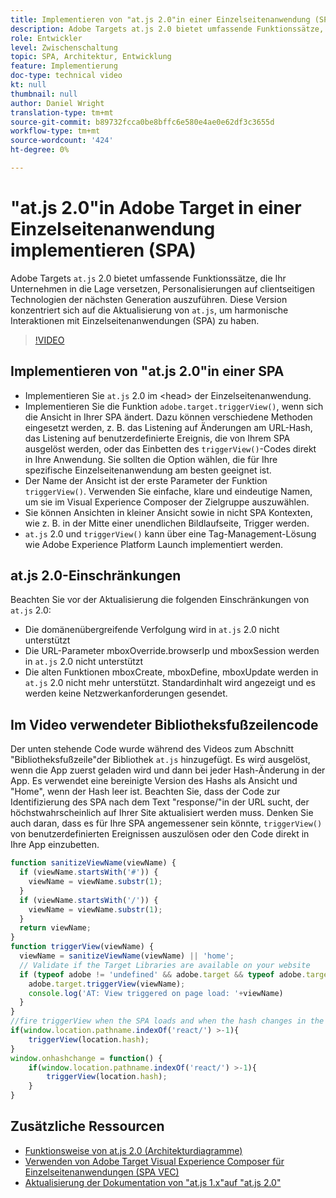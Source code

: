 ```yaml
---
title: Implementieren von "at.js 2.0"in einer Einzelseitenanwendung (SPA)
description: Adobe Targets at.js 2.0 bietet umfassende Funktionssätze, die Ihr Unternehmen in die Lage versetzen, Personalisierungen auf clientseitigen Technologien der nächsten Generation auszuführen. Führen Sie folgende Schritte aus, um at.js 2.0 in eine Einzelseitenanwendung (SPA) zu implementieren.
role: Entwickler
level: Zwischenschaltung
topic: SPA, Architektur, Entwicklung
feature: Implementierung
doc-type: technical video
kt: null
thumbnail: null
author: Daniel Wright
translation-type: tm+mt
source-git-commit: b89732fcca0be8bffc6e580e4ae0e62df3c3655d
workflow-type: tm+mt
source-wordcount: '424'
ht-degree: 0%

---
```



# &quot;at.js 2.0&quot;in Adobe Target in einer Einzelseitenanwendung implementieren (SPA)

Adobe Targets `at.js` 2.0 bietet umfassende Funktionssätze, die Ihr Unternehmen in die Lage versetzen, Personalisierungen auf clientseitigen Technologien der nächsten Generation auszuführen. Diese Version konzentriert sich auf die Aktualisierung von `at.js`, um harmonische Interaktionen mit Einzelseitenanwendungen (SPA) zu haben.

>[!VIDEO](https://video.tv.adobe.com/v/26248?quality=12)

## Implementieren von &quot;at.js 2.0&quot;in einer SPA

* Implementieren Sie `at.js` 2.0 im &lt;head> der Einzelseitenanwendung.
* Implementieren Sie die Funktion `adobe.target.triggerView()`, wenn sich die Ansicht in Ihrer SPA ändert. Dazu können verschiedene Methoden eingesetzt werden, z. B. das Listening auf Änderungen am URL-Hash, das Listening auf benutzerdefinierte Ereignis, die von Ihrem SPA ausgelöst werden, oder das Einbetten des `triggerView()`-Codes direkt in Ihre Anwendung. Sie sollten die Option wählen, die für Ihre spezifische Einzelseitenanwendung am besten geeignet ist.
* Der Name der Ansicht ist der erste Parameter der Funktion `triggerView()`. Verwenden Sie einfache, klare und eindeutige Namen, um sie im Visual Experience Composer der Zielgruppe auszuwählen.
* Sie können Ansichten in kleiner Ansicht sowie in nicht SPA Kontexten, wie z. B. in der Mitte einer unendlichen Bildlaufseite, Trigger werden.
* `at.js` 2.0 und  `triggerView()` kann über eine Tag-Management-Lösung wie Adobe Experience Platform Launch implementiert werden.

## at.js 2.0-Einschränkungen

Beachten Sie vor der Aktualisierung die folgenden Einschränkungen von `at.js` 2.0:

* Die domänenübergreifende Verfolgung wird in `at.js` 2.0 nicht unterstützt
* Die URL-Parameter mboxOverride.browserIp und mboxSession werden in `at.js` 2.0 nicht unterstützt
* Die alten Funktionen mboxCreate, mboxDefine, mboxUpdate werden in `at.js` 2.0 nicht mehr unterstützt. Standardinhalt wird angezeigt und es werden keine Netzwerkanforderungen gesendet.

## Im Video verwendeter Bibliotheksfußzeilencode

Der unten stehende Code wurde während des Videos zum Abschnitt &quot;Bibliotheksfußzeile&quot;der Bibliothek `at.js` hinzugefügt. Es wird ausgelöst, wenn die App zuerst geladen wird und dann bei jeder Hash-Änderung in der App. Es verwendet eine bereinigte Version des Hashs als Ansicht und &quot;Home&quot;, wenn der Hash leer ist. Beachten Sie, dass der Code zur Identifizierung des SPA nach dem Text &quot;response/&quot;in der URL sucht, der höchstwahrscheinlich auf Ihrer Site aktualisiert werden muss. Denken Sie auch daran, dass es für Ihre SPA angemessener sein könnte, `triggerView()` von benutzerdefinierten Ereignissen auszulösen oder den Code direkt in Ihre App einzubetten.

```javascript
function sanitizeViewName(viewName) {
  if (viewName.startsWith('#')) {
    viewName = viewName.substr(1);
  }
  if (viewName.startsWith('/')) {
    viewName = viewName.substr(1);
  }
  return viewName;
}
function triggerView(viewName) {
  viewName = sanitizeViewName(viewName) || 'home';
  // Validate if the Target Libraries are available on your website
  if (typeof adobe != 'undefined' && adobe.target && typeof adobe.target.triggerView === 'function') {
    adobe.target.triggerView(viewName);
    console.log('AT: View triggered on page load: '+viewName)
  }
}
//fire triggerView when the SPA loads and when the hash changes in the SPA
if(window.location.pathname.indexOf('react/') >-1){
    triggerView(location.hash);
}
window.onhashchange = function() {
    if(window.location.pathname.indexOf('react/') >-1){
        triggerView(location.hash);
    }
}
```

## Zusätzliche Ressourcen

* [Funktionsweise von at.js 2.0 (Architekturdiagramme)](understanding-how-atjs-20-works.md)
* [Verwenden von Adobe Target Visual Experience Composer für Einzelseitenanwendungen (SPA VEC)](../experiences/use-the-visual-experience-composer-for-single-page-applications.md)
* [Aktualisierung der Dokumentation von &quot;at.js 1.x&quot;auf &quot;at.js 2.0&quot;](https://docs.adobe.com/content/help/en/target/using/implement-target/client-side/upgrading-from-atjs-1x-to-atjs-20.html)